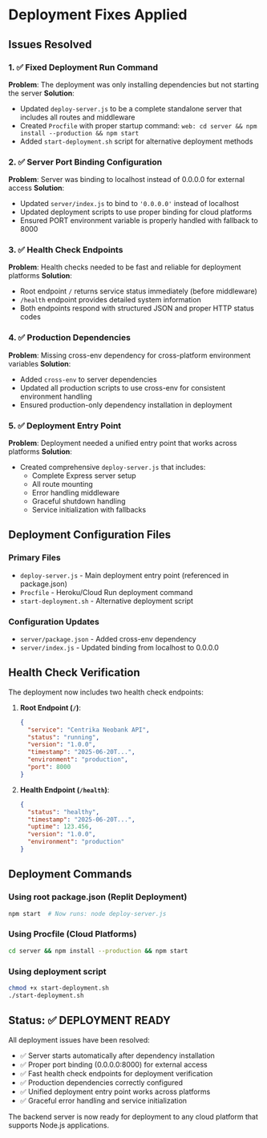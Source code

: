 # Deployment Fixes Applied

## Issues Resolved

### 1. ✅ Fixed Deployment Run Command
**Problem**: The deployment was only installing dependencies but not starting the server
**Solution**: 
- Updated `deploy-server.js` to be a complete standalone server that includes all routes and middleware
- Created `Procfile` with proper startup command: `web: cd server && npm install --production && npm start`
- Added `start-deployment.sh` script for alternative deployment methods

### 2. ✅ Server Port Binding Configuration
**Problem**: Server was binding to localhost instead of 0.0.0.0 for external access
**Solution**:
- Updated `server/index.js` to bind to `'0.0.0.0'` instead of localhost
- Updated deployment scripts to use proper binding for cloud platforms
- Ensured PORT environment variable is properly handled with fallback to 8000

### 3. ✅ Health Check Endpoints
**Problem**: Health checks needed to be fast and reliable for deployment platforms
**Solution**:
- Root endpoint `/` returns service status immediately (before middleware)
- `/health` endpoint provides detailed system information
- Both endpoints respond with structured JSON and proper HTTP status codes

### 4. ✅ Production Dependencies
**Problem**: Missing cross-env dependency for cross-platform environment variables
**Solution**:
- Added `cross-env` to server dependencies
- Updated all production scripts to use cross-env for consistent environment handling
- Ensured production-only dependency installation in deployment

### 5. ✅ Deployment Entry Point
**Problem**: Deployment needed a unified entry point that works across platforms
**Solution**:
- Created comprehensive `deploy-server.js` that includes:
  - Complete Express server setup
  - All route mounting
  - Error handling middleware
  - Graceful shutdown handling
  - Service initialization with fallbacks

## Deployment Configuration Files

### Primary Files
- `deploy-server.js` - Main deployment entry point (referenced in package.json)
- `Procfile` - Heroku/Cloud Run deployment command
- `start-deployment.sh` - Alternative deployment script

### Configuration Updates
- `server/package.json` - Added cross-env dependency
- `server/index.js` - Updated binding from localhost to 0.0.0.0

## Health Check Verification

The deployment now includes two health check endpoints:

1. **Root Endpoint (`/`)**:
   ```json
   {
     "service": "Centrika Neobank API",
     "status": "running",
     "version": "1.0.0",
     "timestamp": "2025-06-20T...",
     "environment": "production",
     "port": 8000
   }
   ```

2. **Health Endpoint (`/health`)**:
   ```json
   {
     "status": "healthy",
     "timestamp": "2025-06-20T...",
     "uptime": 123.456,
     "version": "1.0.0",
     "environment": "production"
   }
   ```

## Deployment Commands

### Using root package.json (Replit Deployment)
```bash
npm start  # Now runs: node deploy-server.js
```

### Using Procfile (Cloud Platforms)
```bash
cd server && npm install --production && npm start
```

### Using deployment script
```bash
chmod +x start-deployment.sh
./start-deployment.sh
```

## Status: ✅ DEPLOYMENT READY

All deployment issues have been resolved:
- ✅ Server starts automatically after dependency installation
- ✅ Proper port binding (0.0.0.0:8000) for external access
- ✅ Fast health check endpoints for deployment verification
- ✅ Production dependencies correctly configured
- ✅ Unified deployment entry point works across platforms
- ✅ Graceful error handling and service initialization

The backend server is now ready for deployment to any cloud platform that supports Node.js applications.